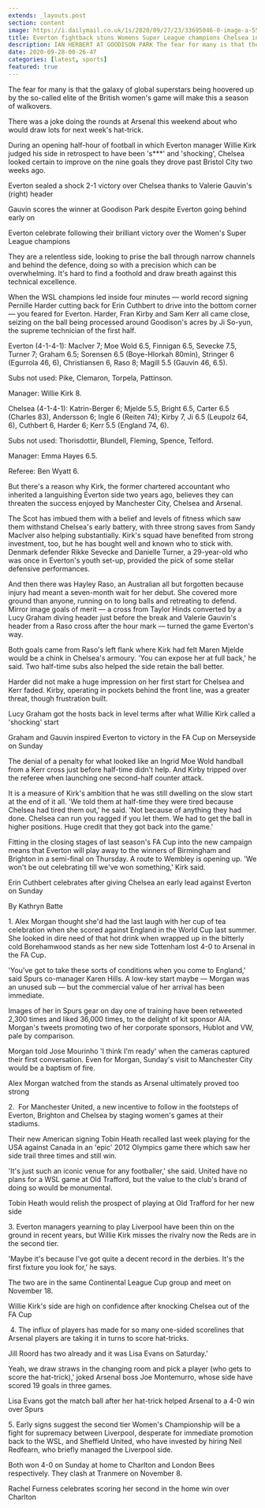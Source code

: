 ```yaml
---
extends: _layouts.post
section: content
image: https://i.dailymail.co.uk/1s/2020/09/27/23/33695046-0-image-a-55_1601246318853.jpg 
title: Everton fightback stuns Womens Super League champions Chelsea in FA Cup 
description: IAN HERBERT AT GOODISON PARK The fear for many is that the galaxy of superstars being hoovered up by the so-called elite of the British game will make this a season of walkovers. 
date: 2020-09-28-00-26-47 
categories: [latest, sports] 
featured: true 
--- 
```

The fear for many is that the galaxy of global superstars being hoovered up by the so-called elite of the British women's game will make this a season of walkovers.

There was a joke doing the rounds at Arsenal this weekend about who would draw lots for next week's hat-trick.

During an opening half-hour of football in which Everton manager Willie Kirk judged his side in retrospect to have been 's***' and 'shocking', Chelsea looked certain to improve on the nine goals they drove past Bristol City two weeks ago.

Everton sealed a shock 2-1 victory over Chelsea thanks to Valerie Gauvin's (right) header

Gauvin scores the winner at Goodison Park despite Everton going behind early on

Everton celebrate following their brilliant victory over the Women's Super League champions 

They are a relentless side, looking to prise the ball through narrow channels and behind the defence, doing so with a precision which can be overwhelming. It's hard to find a foothold and draw breath against this technical excellence.

When the WSL champions led inside four minutes — world record signing Pernille Harder cutting back for Erin Cuthbert to drive into the bottom corner — you feared for Everton. Harder, Fran Kirby and Sam Kerr all came close, seizing on the ball being processed around Goodison's acres by Ji So-yun, the supreme technician of the first half.

Everton (4-1-4-1): MacIver 7; Moe Wold 6.5, Finnigan 6.5, Sevecke 7.5, Turner 7; Graham 6.5; Sorensen 6.5 (Boye-Hlorkah 80min), Stringer 6 (Egurrola 46, 6), Christiansen 6, Raso 8; Magill 5.5 (Gauvin 46, 6.5). 

Subs not used: Pike, Clemaron, Torpela, Pattinson. 

Manager: Willie Kirk 8.

Chelsea (4-1-4-1): Katrin-Berger 6; Mjelde 5.5, Bright 6.5, Carter 6.5 (Charles 83), Andersson 6; Ingle 6 (Reiten 74); Kirby 7, Ji 6.5 (Leupolz 64, 6), Cuthbert 6, Harder 6; Kerr 5.5 (England 74, 6). 

Subs not used: Thorisdottir, Blundell, Fleming, Spence, Telford. 

Manager: Emma Hayes 6.5.

Referee: Ben Wyatt 6.

But there's a reason why Kirk, the former chartered accountant who inherited a languishing Everton side two years ago, believes they can threaten the success enjoyed by Manchester City, Chelsea and Arsenal.

The Scot has imbued them with a belief and levels of fitness which saw them withstand Chelsea's early battery, with three strong saves from Sandy MacIver also helping substantially. Kirk's squad have benefited from strong investment, too, but he has bought well and known who to stick with. Denmark defender Rikke Sevecke and Danielle Turner, a 29-year-old who was once in Everton's youth set-up, provided the pick of some stellar defensive performances.

And then there was Hayley Raso, an Australian all but forgotten because injury had meant a seven-month wait for her debut. She covered more ground than anyone, running on to long balls and retreating to defend. Mirror image goals of merit — a cross from Taylor Hinds converted by a Lucy Graham diving header just before the break and Valerie Gauvin's header from a Raso cross after the hour mark — turned the game Everton's way.

Both goals came from Raso's left flank where Kirk had felt Maren Mjelde would be a chink in Chelsea's armoury. 'You can expose her at full back,' he said. Two half-time subs also helped the side retain the ball better. 

Harder did not make a huge impression on her first start for Chelsea and Kerr faded. Kirby, operating in pockets behind the front line, was a greater threat, though frustration built. 

Lucy Graham got the hosts back in level terms after what Willie Kirk called a 'shocking' start

Graham and Gauvin inspired Everton to victory in the FA Cup on Merseyside on Sunday

The denial of a penalty for what looked like an Ingrid Moe Wold handball from a Kerr cross just before half-time didn't help. And Kirby tripped over the referee when launching one second-half counter attack.

It is a measure of Kirk's ambition that he was still dwelling on the slow start at the end of it all. 'We told them at half-time they were tired because Chelsea had tired them out,' he said. 'Not because of anything they had done. Chelsea can run you ragged if you let them. We had to get the ball in higher positions. Huge credit that they got back into the game.'

Fitting in the closing stages of last season's FA Cup into the new campaign means that Everton will play away to the winners of Birmingham and Brighton in a semi-final on Thursday. A route to Wembley is opening up. 'We won't be out celebrating till we've won something,' Kirk said. 

Erin Cuthbert celebrates after giving Chelsea an early lead against Everton on Sunday

By Kathryn Batte 

1. Alex Morgan thought she'd had the last laugh with her cup of tea celebration when she scored against England in the World Cup last summer. She looked in dire need of that hot drink when wrapped up in the bitterly cold Borehamwood stands as her new side Tottenham lost 4-0 to Arsenal in the FA Cup. 

'You've got to take these sorts of conditions when you come to England,' said Spurs co-manager Karen Hills. A low-key start maybe — Morgan was an unused sub — but the commercial value of her arrival has been immediate.

Images of her in Spurs gear on day one of training have been retweeted 2,300 times and liked 36,000 times, to the delight of kit sponsor AIA. Morgan's tweets promoting two of her corporate sponsors, Hublot and VW, pale by comparison. 

Morgan told Jose Mourinho 'I think I'm ready' when the cameras captured their first conversation. Even for Morgan, Sunday's visit to Manchester City would be a baptism of fire.

Alex Morgan watched from the stands as Arsenal ultimately proved too strong

2.  For Manchester United, a new incentive to follow in the footsteps of Everton, Brighton and Chelsea by staging women's games at their stadiums. 

Their new American signing Tobin Heath recalled last week playing for the USA against Canada in an 'epic' 2012 Olympics game there which saw her side trail three times and still win. 

'It's just such an iconic venue for any footballer,' she said. United have no plans for a WSL game at Old Trafford, but the value to the club's brand of doing so would be monumental.

Tobin Heath would relish the prospect of playing at Old Trafford for her new side

3. Everton managers yearning to play Liverpool have been thin on the ground in recent years, but Willie Kirk misses the rivalry now the Reds are in the second tier. 

'Maybe it's because I've got quite a decent record in the derbies. It's the first fixture you look for,' he says. 

The two are in the same Continental League Cup group and meet on November 18. 

Willie Kirk's side are high on confidence after knocking Chelsea out of the FA Cup

 4. The influx of players has made for so many one-sided scorelines that Arsenal players are taking it in turns to score hat-tricks. 

Jill Roord has two already and it was Lisa Evans on Saturday.'

Yeah, we draw straws in the changing room and pick a player (who gets to score the hat-trick),' joked Arsenal boss Joe Montemurro, whose side have scored 19 goals in three games.

Lisa Evans got the match ball after her hat-trick helped Arsenal to a 4-0 win over Spurs

5. Early signs suggest the second tier Women's Championship will be a fight for supremacy between Liverpool, desperate for immediate promotion back to the WSL, and Sheffield United, who have invested by hiring Neil Redfearn, who briefly managed the Liverpool side. 

Both won 4-0 on Sunday at home to Charlton and London Bees respectively. They clash at Tranmere on November 8. 

Rachel Furness celebrates scoring her second in the home win over Charlton

